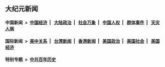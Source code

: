 ## 大纪元新闻

#### 中国新闻 &nbsp;>&nbsp; [中国经济](indexes/ncid283/README.md?09181245) &nbsp;| &nbsp; [大陆政治](indexes/ncid277/README.md?09181245) &nbsp;| &nbsp; [社会万象](indexes/ncid282/README.md?09181245) &nbsp;| &nbsp; [中国人权](indexes/ncid278/README.md?09181245) &nbsp;| &nbsp; [群体事件](indexes/ncid279/README.md?09181245) &nbsp;| &nbsp; [天灾人祸](indexes/ncid280/README.md?09181245)

#### 国际新闻 &nbsp;>&nbsp; [美中关系](indexes/nf1412576/README.md?09181245) &nbsp;| &nbsp; [台湾新闻](indexes/ncid1349361/README.md?09181245) &nbsp;| &nbsp; [香港新闻](indexes/ncid1349362/README.md?09181245) &nbsp;| &nbsp; [美国政治](indexes/ncid1078159/README.md?09181245) &nbsp;| &nbsp; [美国社会](indexes/ncid1078160/README.md?09181245) &nbsp;| &nbsp; [美国经济](indexes/ncid1078158/README.md?09181245)

#### 特别专题 &nbsp;>&nbsp; [中共百年历史](https://github.com/epoch-news/epoch-special/blob/master/README.md?09181245)  
